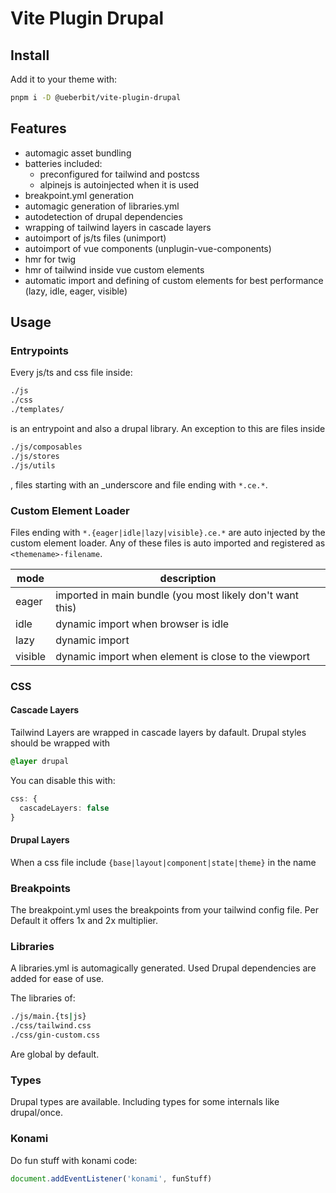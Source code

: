 # Vite Plugin Drupal

## Install

Add it to your theme with:

```sh
pnpm i -D @ueberbit/vite-plugin-drupal
```

## Features 
- automagic asset bundling
- batteries included:
  - preconfigured for tailwind and postcss
  - alpinejs is autoinjected when it is used
- breakpoint.yml generation
- automagic generation of libraries.yml
- autodetection of drupal dependencies
- wrapping of tailwind layers in cascade layers
- autoimport of js/ts files (unimport)
- autoimport of vue components (unplugin-vue-components)
- hmr for twig
- hmr of tailwind inside vue custom elements
- automatic import and defining of custom elements for best performance (lazy, idle, eager, visible)

## Usage

### Entrypoints
Every js/ts and css file inside:
```sh
./js
./css
./templates/
```
is an entrypoint and also a drupal library. An exception to this are files inside
```sh
./js/composables
./js/stores
./js/utils
```
, files starting with an _underscore and file ending with `*.ce.*`.

### Custom Element Loader
Files ending with `*.{eager|idle|lazy|visible}.ce.*` are auto injected by the custom element loader.
Any of these files is auto imported and registered as `<themename>-filename`.

| mode    | description                                               |
|---------|-----------------------------------------------------------|
| eager   | imported in main bundle (you most likely don't want this) |
| idle    | dynamic import when browser is idle                       |
| lazy    | dynamic import                                            |
| visible | dynamic import when element is close to the viewport      |

### CSS

#### Cascade Layers
Tailwind Layers are wrapped in cascade layers by dafault. Drupal styles should be wrapped with 
```css
@layer drupal
```

You can disable this with:

```ts
css: {
  cascadeLayers: false
}
```

#### Drupal Layers
When a css file include `{base|layout|component|state|theme}` in the name

### Breakpoints
The breakpoint.yml uses the breakpoints from your tailwind config file. Per Default it offers 1x and 2x multiplier.

### Libraries
A libraries.yml is automagically generated. Used Drupal dependencies are added for ease of use.

The libraries of:
```sh
./js/main.{ts|js}
./css/tailwind.css
./css/gin-custom.css
```
Are global by default.

### Types
Drupal types are available. Including types for some internals like drupal/once.

### Konami
Do fun stuff with konami code:
```ts
document.addEventListener('konami', funStuff)
```